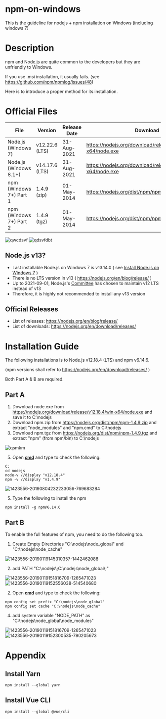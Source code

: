 # npm-on-windows
This is the guideline for nodejs + npm installation on Windows (including windows 7)

# Description
npm and Node.js are quite common to the developers but they are unfriendly to Windows.

If you use .msi installation, it usually fails. (see https://github.com/npm/npmlog/issues/48)

Here is to introduce a proper method for its installation.

# Official Files
| File | Version | Release Date | Download |
| --- | --- | --- | --- |
| Node.js (Windows 7) | v12.22.6 (LTS) | 31-Aug-2021 | https://nodejs.org/download/release/v12.22.6/win-x64/node.exe
| Node.js (Windows 8.1+) | v14.17.6 (LTS) | 31-Aug-2021 | https://nodejs.org/download/release/v14.17.6/win-x64/node.exe
| npm (Windows 7+) Part 1 | 1.4.9 (zip) | 01-May-2014 | https://nodejs.org/dist/npm/npm-1.4.9.zip
| npm (Windows 7+) Part 2 | 1.4.9 (tgz) | 01-May-2014 | https://nodejs.org/dist/npm/npm-1.4.9.tgz

![qwcdsvf](https://user-images.githubusercontent.com/44498510/131765520-60a3c2e1-5e92-4e8b-a4b0-971440705c71.PNG)
![qdsvfdbt](https://user-images.githubusercontent.com/44498510/131765523-f522ed26-6a03-4973-8367-2d753a639d8b.PNG)

## Node.js v13?

* Last installable Node.js on Windows 7 is v13.14.0 ( see [Install Node.js on Windows 7](https://www.centennialsoftwaresolutions.com/post/install-node-js-on-windows-7) )
* There is no LTS version in v13 ( https://nodejs.org/en/blog/release/ )
* Up to 2021-09-01, Node.js's [Committee](https://nodejs.org/en/about/community/) has chosen to maintain v12 LTS instead of v13
* Therefore, it is highly not recommended to install any v13 version

## Official Releases

* List of releases: https://nodejs.org/en/blog/release/
* List of downloads: https://nodejs.org/en/download/releases/

# Installation Guide

The following installations is to Node.js v12.18.4 (LTS) and npm v6.14.6. 

(npm versions shall refer to https://nodejs.org/en/download/releases/ )

Both Part A & B are required.

## Part A

1. Download node.exe from https://nodejs.org/download/release/v12.18.4/win-x64/node.exe and save it to C:\nodejs
2. Download npm.zip from https://nodejs.org/dist/npm/npm-1.4.9.zip and extract "node_modules" and "npm.cmd" to C:\nodejs
3. Download npm.tgz from https://nodejs.org/dist/npm/npm-1.4.9.tgz and extract "npm" (from npm/bin) to C:\nodejs

![qsmkm](https://user-images.githubusercontent.com/44498510/131765182-cd87006e-39ae-4aec-95f2-db1c0859ffc8.png)


5. Open **[cmd](https://www.lifewire.com/how-to-open-command-prompt-2618089)** and type to check the following:
```
C:
cd nodejs
node-v //display "v12.18.4"
npm -v //display "v1.4.9"
```

![1423556-20190804232233056-769683284](https://user-images.githubusercontent.com/44498510/131615142-186d7407-4e4f-40a4-9bb7-9771abda9c1d.png)

5. Type the following to install the npm
```
npm install -g npm@6.14.6
```

## Part B

To enable the full features of npm, you need to do the following too.


1. Create Empty Directories "C:\nodejs\node_global" and "C:\nodejs\node_cache"

![1423556-20190119145310357-1442462088](https://user-images.githubusercontent.com/44498510/131615134-310e51b9-c196-4490-b085-4ab450d4e7cf.png)

2. add PATH "C:\nodejs\\;C:\nodejs\node_global\\;"

![1423556-20190119151816709-1265471023](https://user-images.githubusercontent.com/44498510/131615255-b52e05b6-e756-4663-9503-670821e29f69.png)![1423556-20190119152556038-514540680](https://user-images.githubusercontent.com/44498510/131615271-85d427dc-443a-4cd9-9bd9-1d59e27492ae.png)

2. Open **[cmd](https://www.lifewire.com/how-to-open-command-prompt-2618089)** and type to check the following:
```
npm config set prefix "C:\nodejs\node_global"
npm config set cache "C:\nodejs\node_cache"
```


4. add system variable "NODE_PATH" as "C:\nodejs\node_global\node_modules"

![1423556-20190119151816709-1265471023](https://user-images.githubusercontent.com/44498510/131615255-b52e05b6-e756-4663-9503-670821e29f69.png)![1423556-20190119152300535-790205673](https://user-images.githubusercontent.com/44498510/131615313-8d89e699-ff32-4fea-b253-e94f19e806da.png)

# Appendix

## Install Yarn
```
npm install --global yarn
```

## Install Vue CLI
```
npm install --global @vue/cli
```
